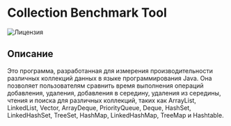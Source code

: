 # Collection Benchmark Tool

![Лицензия](https://img.shields.io/badge/license-MIT-blue.svg)

## Описание
Это программа, разработанная для измерения производительности различных коллекций данных в языке программирования Java. Она позволяет пользователям сравнить время выполнения операций добавления, удаления, добавления в середину, удаления из середины, чтения и поиска для различных коллекций, таких как ArrayList, LinkedList, Vector, ArrayDeque, PriorityQueue, Deque, HashSet, LinkedHashSet, TreeSet, HashMap, LinkedHashMap, TreeMap и Hashtable.
